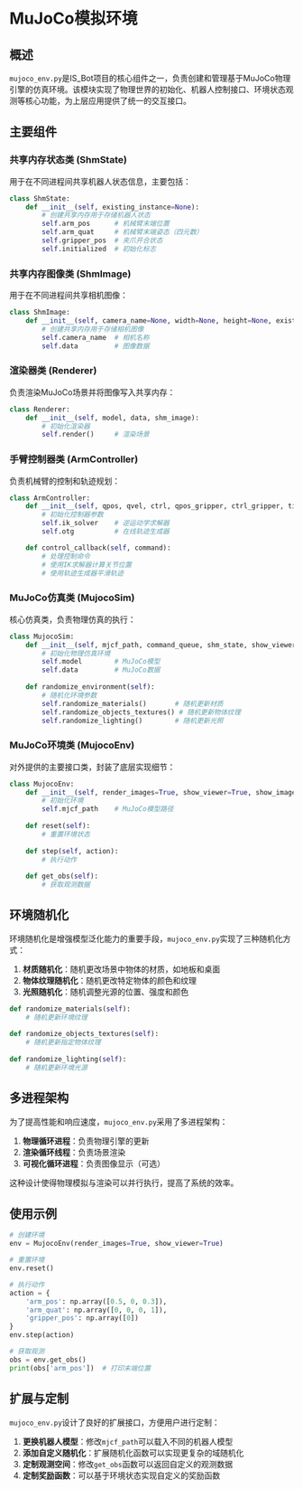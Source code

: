 # MuJoCo模拟环境

## 概述

`mujoco_env.py`是IS_Bot项目的核心组件之一，负责创建和管理基于MuJoCo物理引擎的仿真环境。该模块实现了物理世界的初始化、机器人控制接口、环境状态观测等核心功能，为上层应用提供了统一的交互接口。

## 主要组件

### 共享内存状态类 (ShmState)

用于在不同进程间共享机器人状态信息，主要包括：

```python
class ShmState:
    def __init__(self, existing_instance=None):
        # 创建共享内存用于存储机器人状态
        self.arm_pos      # 机械臂末端位置
        self.arm_quat     # 机械臂末端姿态（四元数）
        self.gripper_pos  # 夹爪开合状态
        self.initialized  # 初始化标志
```

### 共享内存图像类 (ShmImage)

用于在不同进程间共享相机图像：

```python
class ShmImage:
    def __init__(self, camera_name=None, width=None, height=None, existing_instance=None):
        # 创建共享内存用于存储相机图像
        self.camera_name  # 相机名称
        self.data         # 图像数据
```

### 渲染器类 (Renderer)

负责渲染MuJoCo场景并将图像写入共享内存：

```python
class Renderer:
    def __init__(self, model, data, shm_image):
        # 初始化渲染器
        self.render()     # 渲染场景
```

### 手臂控制器类 (ArmController)

负责机械臂的控制和轨迹规划：

```python
class ArmController:
    def __init__(self, qpos, qvel, ctrl, qpos_gripper, ctrl_gripper, timestep):
        # 初始化控制器参数
        self.ik_solver    # 逆运动学求解器
        self.otg          # 在线轨迹生成器

    def control_callback(self, command):
        # 处理控制命令
        # 使用IK求解器计算关节位置
        # 使用轨迹生成器平滑轨迹
```

### MuJoCo仿真类 (MujocoSim)

核心仿真类，负责物理仿真的执行：

```python
class MujocoSim:
    def __init__(self, mjcf_path, command_queue, shm_state, show_viewer=True):
        # 初始化物理仿真环境
        self.model        # MuJoCo模型
        self.data         # MuJoCo数据
        
    def randomize_environment(self):
        # 随机化环境参数
        self.randomize_materials()       # 随机更新材质
        self.randomize_objects_textures() # 随机更新物体纹理
        self.randomize_lighting()        # 随机更新光照
```

### MuJoCo环境类 (MujocoEnv)

对外提供的主要接口类，封装了底层实现细节：

```python
class MujocoEnv:
    def __init__(self, render_images=True, show_viewer=True, show_images=False):
        # 初始化环境
        self.mjcf_path    # MuJoCo模型路径
        
    def reset(self):
        # 重置环境状态
        
    def step(self, action):
        # 执行动作
        
    def get_obs(self):
        # 获取观测数据
```

## 环境随机化

环境随机化是增强模型泛化能力的重要手段，`mujoco_env.py`实现了三种随机化方式：

1. **材质随机化**：随机更改场景中物体的材质，如地板和桌面
2. **物体纹理随机化**：随机更改特定物体的颜色和纹理
3. **光照随机化**：随机调整光源的位置、强度和颜色

```python
def randomize_materials(self):
    # 随机更新环境纹理
    
def randomize_objects_textures(self):
    # 随机更新指定物体纹理
    
def randomize_lighting(self):
    # 随机更新环境光源
```

## 多进程架构

为了提高性能和响应速度，`mujoco_env.py`采用了多进程架构：

1. **物理循环进程**：负责物理引擎的更新
2. **渲染循环线程**：负责场景渲染
3. **可视化循环进程**：负责图像显示（可选）

这种设计使得物理模拟与渲染可以并行执行，提高了系统的效率。

## 使用示例

```python
# 创建环境
env = MujocoEnv(render_images=True, show_viewer=True)

# 重置环境
env.reset()

# 执行动作
action = {
    'arm_pos': np.array([0.5, 0, 0.3]),
    'arm_quat': np.array([0, 0, 0, 1]),
    'gripper_pos': np.array([0])
}
env.step(action)

# 获取观测
obs = env.get_obs()
print(obs['arm_pos'])  # 打印末端位置
```

## 扩展与定制

`mujoco_env.py`设计了良好的扩展接口，方便用户进行定制：

1. **更换机器人模型**：修改`mjcf_path`可以载入不同的机器人模型
2. **添加自定义随机化**：扩展随机化函数可以实现更复杂的域随机化
3. **定制观测空间**：修改`get_obs`函数可以返回自定义的观测数据
4. **定制奖励函数**：可以基于环境状态实现自定义的奖励函数

